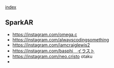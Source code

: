 
[index](https://github.com/kitasenjudesign/bookmarks/blob/master/README.md)

## SparkAR

* https://instagram.com/omega.c
* https://instagram.com/alwayscodingsomething
* https://instagram.com/iamcraiglewis2
* https://instagram.com/basphi　イラスト
* https://instagram.com/neo.cristo otaku
* 
